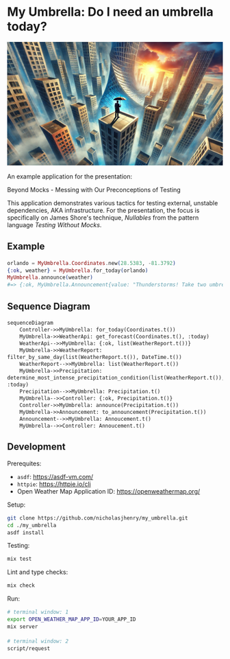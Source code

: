 # My Umbrella: Do I need an umbrella today?

![My Umbrella](./assets/umbrella.webp)

An example application for the presentation:

Beyond Mocks - Messing with Our Preconceptions of Testing

This application demonstrates various tactics for testing external, unstable dependencies, AKA
infrastructure. For the presentation, the focus is specifically on James Shore's technique,
_Nullables_ from the pattern language _Testing Without Mocks_.

## Example

```elixir
orlando = MyUmbrella.Coordinates.new(28.5383, -81.3792)
{:ok, weather} = MyUmbrella.for_today(orlando)
MyUmbrella.announce(weather)
#=> {:ok, MyUmbrella.Announcement{value: "Thunderstorms! Take two umbrellas!"}}
```

## Sequence Diagram

```mermaid
sequenceDiagram
    Controller->>MyUmbrella: for_today(Coordinates.t())
    MyUmbrella->>WeatherApi: get_forecast(Coordinates.t(), :today)
    WeatherApi-->>MyUmbrella: {:ok, list(WeatherReport.t())}
    MyUmbrella->>WeatherReport: filter_by_same_day(list(WeatherReport.t()), DateTime.t())
    WeatherReport-->>MyUmbrella: list(WeatherReport.t())
    MyUmbrella->>Precipitation: determine_most_intense_precipitation_condition(list(WeatherReport.t()), :today)
    Precipitation-->>MyUmbrella: Precipitation.t()
    MyUmbrella-->>Controller: {:ok, Precipitation.t()}
    Controller->>MyUmbrella: announce(Precipitation.t())
    MyUmbrella->>Announcement: to_announcement(Precipitation.t())
    Announcement-->>MyUmbrella: Annoucement.t()
    MyUmbrella-->>Controller: Annoucement.t()
```

## Development

Prerequites:

- `asdf`: https://asdf-vm.com/
- `httpie`: https://httpie.io/cli
- Open Weather Map Application ID: https://openweathermap.org/

Setup:

```sh
git clone https://github.com/nicholasjhenry/my_umbrella.git
cd ./my_umbrella
asdf install
```

Testing:

```sh
mix test
```

Lint and type checks:

```sh
mix check
```

Run:

```sh
# terminal window: 1
export OPEN_WEATHER_MAP_APP_ID=YOUR_APP_ID
mix server

# terminal window: 2
script/request
```
